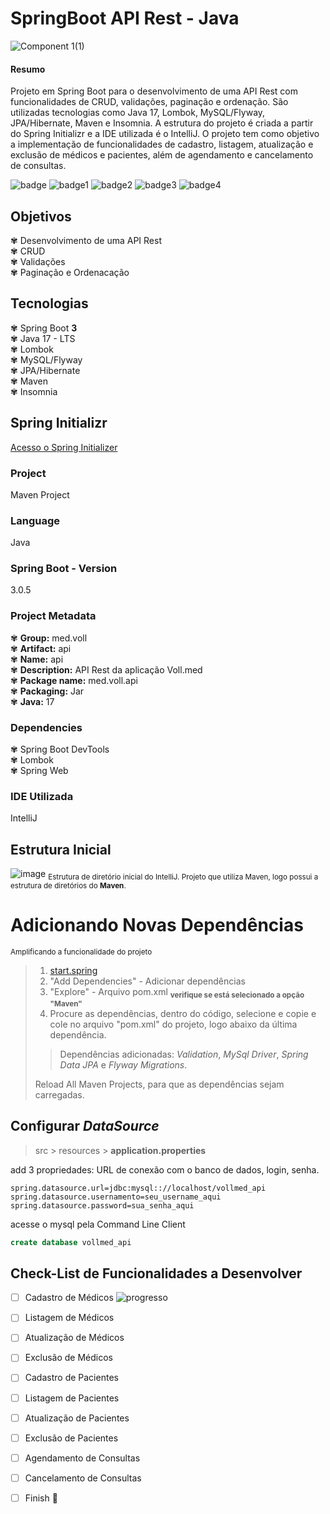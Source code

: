 ﻿# SpringBoot API Rest - Java 

![Component 1(1)](https://user-images.githubusercontent.com/87834766/229373562-11bf62c8-e8d4-4876-9243-0b6a33089db1.png)

 #### Resumo
 Projeto em Spring Boot para o desenvolvimento de uma API Rest com funcionalidades de CRUD, validações, paginação e ordenação. São utilizadas tecnologias como Java 17, Lombok, MySQL/Flyway, JPA/Hibernate, Maven e Insomnia. A estrutura do projeto é criada a partir do Spring Initializr e a IDE utilizada é o IntelliJ. O projeto tem como objetivo a implementação de funcionalidades de cadastro, listagem, atualização e exclusão de médicos e pacientes, além de agendamento e cancelamento de consultas.
 
![badge](https://img.shields.io/badge/-Java-yellow)
![badge1](https://img.shields.io/badge/-Spring%20Boot-yellow)
![badge2](https://img.shields.io/badge/Status-Em%20Desenvolvimento-red)
![badge3](https://img.shields.io/badge/-Alura-purple)
![badge4](https://img.shields.io/badge/-API%20Rest-pink)

## Objetivos
✾ Desenvolvimento de uma API Rest <br />
✾ CRUD <br />
✾ Validações <br />
✾ Paginação e Ordenacação <br />

## Tecnologias 
✾ Spring Boot **3** <br />
✾ Java 17 - LTS <br />
✾ Lombok <br />
✾ MySQL/Flyway <br />
✾ JPA/Hibernate <br />
✾ Maven <br />
✾ Insomnia <br/>

## Spring Initializr
[Acesso o Spring Initializer](https://start.spring.io/)
### Project
Maven Project
### Language
Java
### Spring Boot - Version
3.0.5
### Project Metadata
✾ **Group:** med.voll <br />
✾ **Artifact:** api <br />
✾ **Name:** api <br />
✾ **Description:** API Rest da aplicação Voll.med <br />
✾ **Package name:** med.voll.api <br />
✾ **Packaging:** Jar <br />
✾ **Java:** 17 <br />
### Dependencies
✾ Spring Boot DevTools <br />
✾ Lombok <br />
✾ Spring Web <br/>

### IDE Utilizada
IntelliJ

## Estrutura Inicial
![image](https://user-images.githubusercontent.com/87834766/229374553-d124a4f0-8712-4053-83d0-e4ff02c42be3.png) 
<sub>Estrutura de diretório inicial do IntelliJ. Projeto que utiliza Maven, logo possui a estrutura de diretórios do **Maven**. </sub>

# Adicionando Novas Dependências
<sub>Amplificando a funcionalidade do projeto</sub>
> 1. [start.spring](https://start.spring.io/)
> 2. "Add Dependencies" - Adicionar dependências
> 3. "Explore" - Arquivo pom.xml <sub>**verifique se está selecionado a opção "Maven"**</sub>
> 4. Procure as dependências, dentro do código, selecione e copie e cole no arquivo "pom.xml" do projeto, logo abaixo da última dependência.
>> Dependências adicionadas: <i>Validation</i>, <i>MySql Driver</i>, <i>Spring Data JPA</i> e <i>Flyway Migrations</i>.
> 
> Reload All Maven Projects, para que as dependências sejam carregadas.
## Configurar <i>DataSource</i>
> src > resources > **application.properties**
>
add 3 propriedades: URL de conexão com o banco de dados, login, senha.
~~~
spring.datasource.url=jdbc:mysql:://localhost/vollmed_api
spring.datasource.usernamento=seu_username_aqui
spring.datasource.password=sua_senha_aqui
~~~
acesse o mysql pela Command Line Client 
~~~sql
create database vollmed_api
~~~

## Check-List de Funcionalidades a **Desenvolver**
- [ ] Cadastro de Médicos ![progresso](https://img.shields.io/badge/-...em%20desenvolvimento-blue)
- [ ] Listagem de Médicos
- [ ] Atualização de Médicos
- [ ] Exclusão de Médicos
- [ ] Cadastro de Pacientes
- [ ] Listagem de Pacientes
- [ ] Atualização de Pacientes
- [ ] Exclusão de Pacientes
- [ ] Agendamento de Consultas
- [ ] Cancelamento de Consultas
- [ ] Finish  :tada:


